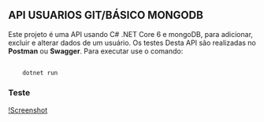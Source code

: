 ## API USUARIOS GIT/BÁSICO MONGODB 

Este projeto é uma API usando C# .NET Core 6 e mongoDB, para adicionar, excluir e alterar dados de um usuário. Os testes Desta API são realizadas no **Postman** ou **Swagger**. Para executar use o comando:

```bash
   
    dotnet run
```

### Teste

[!Screenshot](/img/postman.png)

